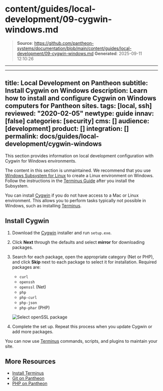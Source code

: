 # content/guides/local-development/09-cygwin-windows.md

> **Source**: https://github.com/pantheon-systems/documentation/blob/main/content/guides/local-development/09-cygwin-windows.md
> **Generated**: 2025-09-11 12:10:26

---

---
title: Local Development on Pantheon
subtitle: Install Cygwin on Windows
description: Learn how to install and configure Cygwin on Windows computers for Pantheon sites.
tags: [local, ssh]
reviewed: "2020-02-05"
newtype: guide
innav: [false]
categories: [security]
cms: []
audience: [development]
product: []
integration: []
permalink: docs/guides/local-development/cygwin-windows
---

This section provides information on local development configuration with Cygwin for Windows environments.

<Alert title="Warning" type="danger" >

The content in this section is unmaintained. We recommend that you use [Windows Subsystem for Linux](https://docs.microsoft.com/en-us/windows/wsl/install-win10) to create a Linux environment on Windows. Follow the instructions in the [Terminus Guide](/terminus/install/) after you install the Subsystem.

</Alert>

You can install [Cygwin](https://cygwin.com/) if you do not have access to a Mac or Linux environment. This allows you to perform tasks typically not possible in Windows, such as installing [Terminus](https://github.com/pantheon-systems/cli).

## Install Cygwin

1. Download the [Cygwin](https://cygwin.com/install.html) installer and run `setup.exe`.

1. Click **Next** through the defaults and select **mirror** for downloading packages.

1. Search for each package, open the appropriate category (Net or PHP), and click **Skip** next to each package to select it for installation. Required packages are: 

    - `curl`
    - `openssh`
    - `openssl` (Net)
    - `php`
    - `php-curl`
    - `php-json`
    - `php-phar` (PHP)

    ![Select openSSL package](../../../images/cygwin-select-packages.png)

1. Complete the set up. Repeat this process when you update Cygwin or add more packages.

You can now use [Terminus](/terminus) commands, scripts, and plugins to maintain your site.

## More Resources

- [Install Terminus](/terminus/install)
- [Git on Pantheon](/guides/git)
- [PHP on Pantheon](/guides/php)